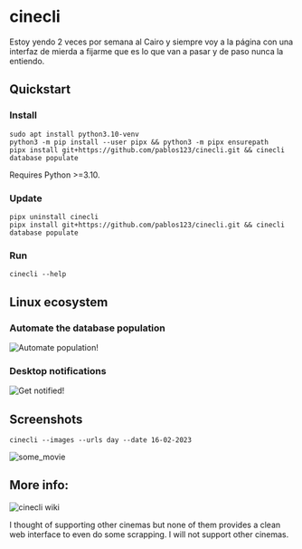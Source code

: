# cinecli

Estoy yendo 2 veces por semana al Cairo y siempre voy a la página con una interfaz de mierda a fijarme
que es lo que van a pasar y de paso nunca la entiendo.

## Quickstart
### Install
```terminal
sudo apt install python3.10-venv
python3 -m pip install --user pipx && python3 -m pipx ensurepath
pipx install git+https://github.com/pablos123/cinecli.git && cinecli database populate
```
Requires Python >=3.10.

### Update
```terminal
pipx uninstall cinecli
pipx install git+https://github.com/pablos123/cinecli.git && cinecli database populate
```

### Run
```terminal
cinecli --help
```

## Linux ecosystem
### Automate the database population
![Automate population!](https://github.com/pablos123/cinecli/wiki/Automate-population!)

### Desktop notifications
![Get notified!](https://github.com/pablos123/cinecli/wiki/Get-notified!)

## Screenshots
```terminal
cinecli --images --urls day --date 16-02-2023
```
![some_movie](https://user-images.githubusercontent.com/52180403/219253983-7aac2088-0e9f-4818-9818-b5cbcdad3a0d.png)

## More info:
![cinecli wiki](https://github.com/pablos123/cinecli/wiki)

I thought of supporting other cinemas but none of them provides a clean web interface to even do some scrapping. I will not support other cinemas.
